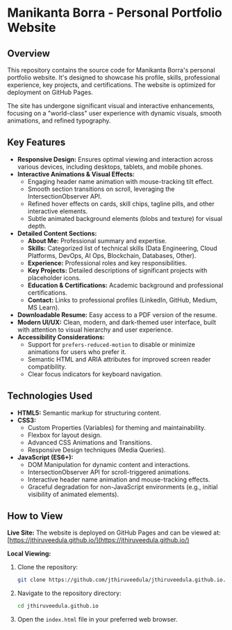 # Manikanta Borra - Personal Portfolio Website

## Overview

This repository contains the source code for Manikanta Borra's personal portfolio website. It's designed to showcase his profile, skills, professional experience, key projects, and certifications. The website is optimized for deployment on GitHub Pages.

The site has undergone significant visual and interactive enhancements, focusing on a "world-class" user experience with dynamic visuals, smooth animations, and refined typography.

## Key Features

*   **Responsive Design:** Ensures optimal viewing and interaction across various devices, including desktops, tablets, and mobile phones.
*   **Interactive Animations & Visual Effects:**
    *   Engaging header name animation with mouse-tracking tilt effect.
    *   Smooth section transitions on scroll, leveraging the IntersectionObserver API.
    *   Refined hover effects on cards, skill chips, tagline pills, and other interactive elements.
    *   Subtle animated background elements (blobs and texture) for visual depth.
*   **Detailed Content Sections:**
    *   **About Me:** Professional summary and expertise.
    *   **Skills:** Categorized list of technical skills (Data Engineering, Cloud Platforms, DevOps, AI Ops, Blockchain, Databases, Other).
    *   **Experience:** Professional roles and key responsibilities.
    *   **Key Projects:** Detailed descriptions of significant projects with placeholder icons.
    *   **Education & Certifications:** Academic background and professional certifications.
    *   **Contact:** Links to professional profiles (LinkedIn, GitHub, Medium, MS Learn).
*   **Downloadable Resume:** Easy access to a PDF version of the resume.
*   **Modern UI/UX:** Clean, modern, and dark-themed user interface, built with attention to visual hierarchy and user experience.
*   **Accessibility Considerations:**
    *   Support for `prefers-reduced-motion` to disable or minimize animations for users who prefer it.
    *   Semantic HTML and ARIA attributes for improved screen reader compatibility.
    *   Clear focus indicators for keyboard navigation.

## Technologies Used

*   **HTML5:** Semantic markup for structuring content.
*   **CSS3:**
    *   Custom Properties (Variables) for theming and maintainability.
    *   Flexbox for layout design.
    *   Advanced CSS Animations and Transitions.
    *   Responsive Design techniques (Media Queries).
*   **JavaScript (ES6+):**
    *   DOM Manipulation for dynamic content and interactions.
    *   IntersectionObserver API for scroll-triggered animations.
    *   Interactive header name animation and mouse-tracking effects.
    *   Graceful degradation for non-JavaScript environments (e.g., initial visibility of animated elements).

## How to View

**Live Site:**
The website is deployed on GitHub Pages and can be viewed at:
[https://jthiruveedula.github.io/](https://jthiruveedula.github.io/)

**Local Viewing:**
1.  Clone the repository:
    ```bash
    git clone https://github.com/jthiruveedula/jthiruveedula.github.io.git
    ```
2.  Navigate to the repository directory:
    ```bash
    cd jthiruveedula.github.io
    ```
3.  Open the `index.html` file in your preferred web browser.
